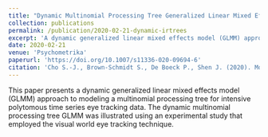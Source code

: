```yaml
---
title: "Dynamic Multinomial Processing Tree Generalized Linear Mixed Effect Model: An application to intensive polytomous time series eye tracking data."
collection: publications
permalink: /publication/2020-02-21-dynamic-irtrees
excerpt: 'A dynamic generalized linear mixed effects model (GLMM) approach to modeling a multinomial processing tree for intensive polytomous time series eye tracking data.'
date: 2020-02-21
venue: 'Psychometrika'
paperurl: 'https://doi.org/10.1007/s11336-020-09694-6'
citation: 'Cho S.-J., Brown-Schmidt S., De Boeck P., Shen J. (2020). Modeling Intensive Polytomous Time-Series Eye-Tracking Data: A Dynamic Tree-Based Item Response Model. <i>Psychometrika, 85</i>, 154–184. doi:10.1007/s11336-020-09694-6<br>'
---
```

This paper presents a dynamic generalized linear mixed effects model
(GLMM) approach to modeling a multinomial processing tree for intensive polytomous
time series eye tracking data. The dynamic multinomial processing tree GLMM was
illustrated using an experimental study that employed the visual world eye tracking
technique. 



